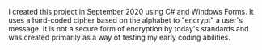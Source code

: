 I created this project in September 2020 using C# and Windows Forms. It uses a hard-coded cipher based on the alphabet to "encrypt" a user's message. It is not a secure form of encryption by today's standards and was created primarily as a way of testing my early coding abilities.
